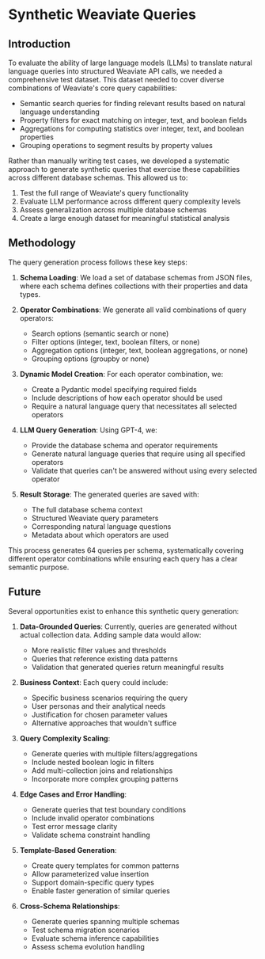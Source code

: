 # Synthetic Weaviate Queries

## Introduction

To evaluate the ability of large language models (LLMs) to translate natural language queries into structured Weaviate API calls, we needed a comprehensive test dataset. This dataset needed to cover diverse combinations of Weaviate's core query capabilities:

- Semantic search queries for finding relevant results based on natural language understanding
- Property filters for exact matching on integer, text, and boolean fields
- Aggregations for computing statistics over integer, text, and boolean properties 
- Grouping operations to segment results by property values

Rather than manually writing test cases, we developed a systematic approach to generate synthetic queries that exercise these capabilities across different database schemas. This allowed us to:

1. Test the full range of Weaviate's query functionality
2. Evaluate LLM performance across different query complexity levels
3. Assess generalization across multiple database schemas
4. Create a large enough dataset for meaningful statistical analysis

## Methodology

The query generation process follows these key steps:

1. **Schema Loading**: We load a set of database schemas from JSON files, where each schema defines collections with their properties and data types.

2. **Operator Combinations**: We generate all valid combinations of query operators:
   - Search options (semantic search or none)
   - Filter options (integer, text, boolean filters, or none) 
   - Aggregation options (integer, text, boolean aggregations, or none)
   - Grouping options (groupby or none)

3. **Dynamic Model Creation**: For each operator combination, we:
   - Create a Pydantic model specifying required fields
   - Include descriptions of how each operator should be used
   - Require a natural language query that necessitates all selected operators

4. **LLM Query Generation**: Using GPT-4, we:
   - Provide the database schema and operator requirements
   - Generate natural language queries that require using all specified operators
   - Validate that queries can't be answered without using every selected operator

5. **Result Storage**: The generated queries are saved with:
   - The full database schema context
   - Structured Weaviate query parameters
   - Corresponding natural language questions
   - Metadata about which operators are used

This process generates 64 queries per schema, systematically covering different operator combinations while ensuring each query has a clear semantic purpose.

## Future

Several opportunities exist to enhance this synthetic query generation:

1. **Data-Grounded Queries**: Currently, queries are generated without actual collection data. Adding sample data would allow:
   - More realistic filter values and thresholds
   - Queries that reference existing data patterns
   - Validation that generated queries return meaningful results

2. **Business Context**: Each query could include:
   - Specific business scenarios requiring the query
   - User personas and their analytical needs
   - Justification for chosen parameter values
   - Alternative approaches that wouldn't suffice

3. **Query Complexity Scaling**:
   - Generate queries with multiple filters/aggregations
   - Include nested boolean logic in filters
   - Add multi-collection joins and relationships
   - Incorporate more complex grouping patterns

4. **Edge Cases and Error Handling**:
   - Generate queries that test boundary conditions
   - Include invalid operator combinations
   - Test error message clarity
   - Validate schema constraint handling

5. **Template-Based Generation**:
   - Create query templates for common patterns
   - Allow parameterized value insertion
   - Support domain-specific query types
   - Enable faster generation of similar queries

6. **Cross-Schema Relationships**:
   - Generate queries spanning multiple schemas
   - Test schema migration scenarios
   - Evaluate schema inference capabilities
   - Assess schema evolution handling